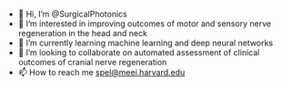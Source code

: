 - 👋 Hi, I’m @SurgicalPhotonics
- 👀 I’m interested in improving outcomes of motor and sensory nerve regeneration in the head and neck
- 🌱 I’m currently learning machine learning and deep neural networks
- 💞️ I’m looking to collaborate on automated assessment of clinical outcomes of cranial nerve regeneration
- 📫 How to reach me spel@meei.harvard.edu

<!---
SurgicalPhotonics/SurgicalPhotonics is a ✨ special ✨ repository because its `README.md` (this file) appears on your GitHub profile.
You can click the Preview link to take a look at your changes.
--->
